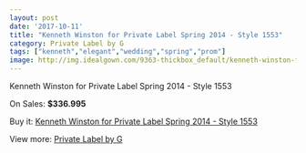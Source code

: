 ```yaml
---
layout: post
date: '2017-10-11'
title: "Kenneth Winston for Private Label Spring 2014 - Style 1553"
category: Private Label by G
tags: ["kenneth","elegant","wedding","spring","prom"]
image: http://img.idealgown.com/9363-thickbox_default/kenneth-winston-for-private-label-spring-2014-style-1553.jpg
---
```

Kenneth Winston for Private Label Spring 2014 - Style 1553

On Sales: **$336.995**
<a href="https://www.idealgown.com/en/private-label-by-g/3897-kenneth-winston-for-private-label-spring-2014-style-1553.html"><amp-img layout="responsive" width="600" height="600" src="//img.idealgown.com/9363-thickbox_default/kenneth-winston-for-private-label-spring-2014-style-1553.jpg" alt="Kenneth Winston for Private Label Spring 2014 - Style 1553 0" /></a>
<a href="https://www.idealgown.com/en/private-label-by-g/3897-kenneth-winston-for-private-label-spring-2014-style-1553.html"><amp-img layout="responsive" width="600" height="600" src="//img.idealgown.com/9366-thickbox_default/kenneth-winston-for-private-label-spring-2014-style-1553.jpg" alt="Kenneth Winston for Private Label Spring 2014 - Style 1553 1" /></a>
<a href="https://www.idealgown.com/en/private-label-by-g/3897-kenneth-winston-for-private-label-spring-2014-style-1553.html"><amp-img layout="responsive" width="600" height="600" src="//img.idealgown.com/9365-thickbox_default/kenneth-winston-for-private-label-spring-2014-style-1553.jpg" alt="Kenneth Winston for Private Label Spring 2014 - Style 1553 2" /></a>
<a href="https://www.idealgown.com/en/private-label-by-g/3897-kenneth-winston-for-private-label-spring-2014-style-1553.html"><amp-img layout="responsive" width="600" height="600" src="//img.idealgown.com/9364-thickbox_default/kenneth-winston-for-private-label-spring-2014-style-1553.jpg" alt="Kenneth Winston for Private Label Spring 2014 - Style 1553 3" /></a>

Buy it: [Kenneth Winston for Private Label Spring 2014 - Style 1553](https://www.idealgown.com/en/private-label-by-g/3897-kenneth-winston-for-private-label-spring-2014-style-1553.html "Kenneth Winston for Private Label Spring 2014 - Style 1553")

View more: [Private Label by G](https://www.idealgown.com/en/46-private-label-by-g "Private Label by G")